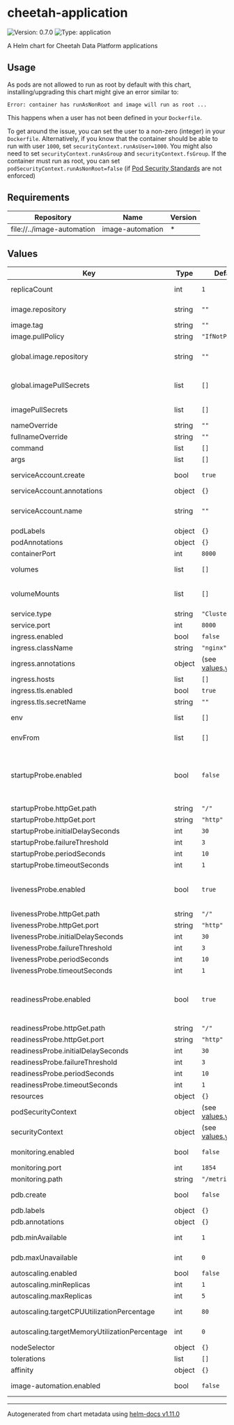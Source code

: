 # cheetah-application

![Version: 0.7.0](https://img.shields.io/badge/Version-0.6.4-informational?style=flat-square) ![Type: application](https://img.shields.io/badge/Type-application-informational?style=flat-square)

A Helm chart for Cheetah Data Platform applications

## Usage

As pods are not allowed to run as root by default with this chart, installing/upgrading this chart might give an error similar to:

```log
Error: container has runAsNonRoot and image will run as root ...
```

This happens when a user has not been defined in your `Dockerfile`.

To get around the issue, you can set the user to a non-zero (integer) in your `Dockerfile`.
Alternatively, if you know that the container should be able to run with user `1000`, set `securityContext.runAsUser=1000`.
You might also need to set `securityContext.runAsGroup` and `securityContext.fsGroup`.
If the container must run as root, you can set `podSecurityContext.runAsNonRoot=false` (if [Pod Security Standards](https://kubernetes.io/docs/concepts/security/pod-security-standards/) are not enforced)

## Requirements

| Repository | Name | Version |
|------------|------|---------|
| file://../image-automation | image-automation | * |

## Values

| Key | Type | Default | Description |
|-----|------|---------|-------------|
| replicaCount | int | `1` | Number of pod replicas. For high availability, 3 or more is recommended |
| image.repository | string | `""` | Which image repository to use. Such as ghcr.io/trifork/cheetah-webapi |
| image.tag | string | `""` | Which image tag to use |
| image.pullPolicy | string | `"IfNotPresent"` | Which image pull policy to use |
| global.image.repository | string | `""` | Set the global image repository If image automation is enabled, this is useful to reduce configuration duplication |
| global.imagePullSecrets | list | `[]` | Set the global image pull secrets If image automation is enabled, this is useful to reduce configuration duplication |
| imagePullSecrets | list | `[]` | Array of image pull secrets. Each entry follows the `name: <secret-name>` format |
| nameOverride | string | `""` |  |
| fullnameOverride | string | `""` |  |
| command | list | `[]` | Override the default command |
| args | list | `[]` | Override the arguments to the command |
| serviceAccount.create | bool | `true` | Specifies whether a service account should be created |
| serviceAccount.annotations | object | `{}` | Annotations to add to the service account |
| serviceAccount.name | string | `""` | The name of the service account to use. If not set and create is true, a name is generated using the fullname template |
| podLabels | object | `{}` | Extra pod labels |
| podAnnotations | object | `{}` | Extra pod annotations |
| containerPort | int | `8000` | Which container port to use for primary traffic |
| volumes | list | `[]` | Extra volumes added to the pod See https://kubernetes.io/docs/concepts/storage/volumes/ |
| volumeMounts | list | `[]` | Extra volume mounts added to the primary container See https://kubernetes.io/docs/concepts/storage/volumes/ |
| service.type | string | `"ClusterIP"` | Which type of service to expose the pods with |
| service.port | int | `8000` | Which service port to use |
| ingress.enabled | bool | `false` | Whether to expose the service or not |
| ingress.className | string | `"nginx"` | Which ingressClass to use |
| ingress.annotations | object | (see [values.yaml](values.yaml)) | Extra ingress annotations. |
| ingress.hosts | list | `[]` | Host configuration. See [values.yaml](values.yaml) for formatting |
| ingress.tls.enabled | bool | `true` | Enable TLS in the ingress resource |
| ingress.tls.secretName | string | `""` | Secret containing TLS certificates |
| env | list | `[]` | Extra environment variables for the container. See [values.yaml](values.yaml) for formatting |
| envFrom | list | `[]` | Extra sources of environment variables, such as ConfigMap/Secret. See [values.yaml](values.yaml) for formatting |
| startupProbe.enabled | bool | `false` | Whether to enable a startup probe for the application. This generally not recommended, but can be used for slow-starting applications. See https://kubernetes.io/docs/tasks/configure-pod-container/configure-liveness-readiness-startup-probes/ |
| startupProbe.httpGet.path | string | `"/"` | Which path to look for liveness |
| startupProbe.httpGet.port | string | `"http"` | Which port to use |
| startupProbe.initialDelaySeconds | int | `30` |  |
| startupProbe.failureThreshold | int | `3` |  |
| startupProbe.periodSeconds | int | `10` |  |
| startupProbe.timeoutSeconds | int | `1` |  |
| livenessProbe.enabled | bool | `true` | Whether to enable a liveness probe for the application. See https://kubernetes.io/docs/tasks/configure-pod-container/configure-liveness-readiness-startup-probes/ |
| livenessProbe.httpGet.path | string | `"/"` | Which path to look for liveness |
| livenessProbe.httpGet.port | string | `"http"` | Which port to use |
| livenessProbe.initialDelaySeconds | int | `30` |  |
| livenessProbe.failureThreshold | int | `3` |  |
| livenessProbe.periodSeconds | int | `10` |  |
| livenessProbe.timeoutSeconds | int | `1` |  |
| readinessProbe.enabled | bool | `true` | Whether to enable a readiness probe for the application. See https://kubernetes.io/docs/tasks/configure-pod-container/configure-liveness-readiness-startup-probes/ |
| readinessProbe.httpGet.path | string | `"/"` | Which path to look for readiness |
| readinessProbe.httpGet.port | string | `"http"` | Which port to use |
| readinessProbe.initialDelaySeconds | int | `30` |  |
| readinessProbe.failureThreshold | int | `3` |  |
| readinessProbe.periodSeconds | int | `10` |  |
| readinessProbe.timeoutSeconds | int | `1` |  |
| resources | object | `{}` | Resource limits. See [values.yaml](values.yaml) for formatting |
| podSecurityContext | object | (see [values.yaml](values.yaml)) | Security context for the entire pod. |
| securityContext | object | (see [values.yaml](values.yaml)) | Security context for the primary container. |
| monitoring.enabled | bool | `false` | Whether to enable Prometheus scraping by creating a ServiceMonitor resource |
| monitoring.port | int | `1854` | Which port to look for Prometheus metrics |
| monitoring.path | string | `"/metrics"` | Which path to look for Prometheus metrics |
| pdb.create | bool | `false` | Whether to create a PodDisruptionBudget for ensuring that an application is always available |
| pdb.labels | object | `{}` | Extra labels for the PodDisruptionBudget |
| pdb.annotations | object | `{}` | Extra annotations for the PodDisruptionBudget |
| pdb.minAvailable | int | `1` | How many pod replicas must always be available after eviction. Ignored if 0 |
| pdb.maxUnavailable | int | `0` | How many pod replicas are allowed to to be unavailable during eviction. Ignored if 0 |
| autoscaling.enabled | bool | `false` | Whether to enable horizontal pod autoscaling |
| autoscaling.minReplicas | int | `1` | Minimum number of replicas |
| autoscaling.maxReplicas | int | `5` | Maximum number of replicas |
| autoscaling.targetCPUUtilizationPercentage | int | `80` | Target CPU requests percentage utilization. Ignored if 0 |
| autoscaling.targetMemoryUtilizationPercentage | int | `0` | Target RAM requests percentage utilization. Ignored if 0 |
| nodeSelector | object | `{}` |  |
| tolerations | list | `[]` |  |
| affinity | object | `{}` |  |
| image-automation.enabled | bool | `false` | Whether to enable the image-automation subchart. Any other configuration given here, is passed to it |

----------------------------------------------
Autogenerated from chart metadata using [helm-docs v1.11.0](https://github.com/norwoodj/helm-docs/releases/v1.11.0)

